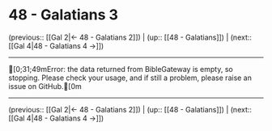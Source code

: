 # 48 - Galatians 3

(previous:: [[Gal 2|← 48 - Galatians 2]]) | (up:: [[48 - Galatians]]) | (next:: [[Gal 4|48 - Galatians 4 →]])

***
[0;31;49mError: the data returned from BibleGateway is empty, so stopping. Please check your usage, and if still a problem, please raise an issue on GitHub.[0m

***

(previous:: [[Gal 2|← 48 - Galatians 2]]) | (up:: [[48 - Galatians]]) | (next:: [[Gal 4|48 - Galatians 4 →]])
